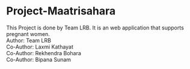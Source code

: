 # Project-Maatrisahara
This Project is done by Team LRB. It is an web application that supports pregnant women. <br>
Author: Team LRB <br>
Co-Author: Laxmi Kathayat <br>
Co-Author: Rekhendra Bohara <br>
Co-Author: Bipana Sunam
